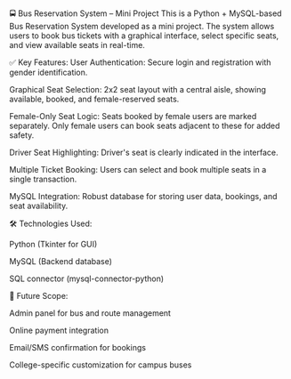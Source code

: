 🚍 Bus Reservation System – Mini Project
This is a Python + MySQL-based Bus Reservation System developed as a mini project. The system allows users to book bus tickets with a graphical interface, select specific seats, and view available seats in real-time.

✅ Key Features:
User Authentication: Secure login and registration with gender identification.

Graphical Seat Selection: 2x2 seat layout with a central aisle, showing available, booked, and female-reserved seats.

Female-Only Seat Logic: Seats booked by female users are marked separately. Only female users can book seats adjacent to these for added safety.

Driver Seat Highlighting: Driver's seat is clearly indicated in the interface.

Multiple Ticket Booking: Users can select and book multiple seats in a single transaction.

MySQL Integration: Robust database for storing user data, bookings, and seat availability.

🛠️ Technologies Used:

Python (Tkinter for GUI)

MySQL (Backend database)

SQL connector (mysql-connector-python)

📌 Future Scope:

Admin panel for bus and route management

Online payment integration

Email/SMS confirmation for bookings

College-specific customization for campus buses
